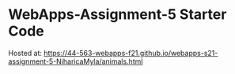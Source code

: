 # WebApps-Assignment-5 Starter Code

Hosted at: https://44-563-webapps-f21.github.io/webapps-s21-assignment-5-NiharicaMyla/animals.html
